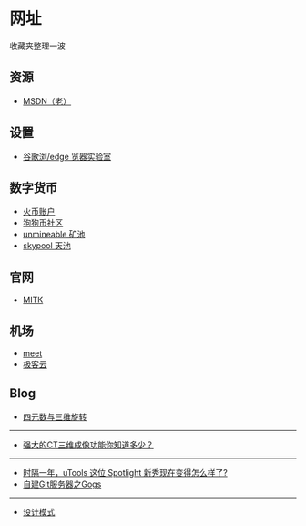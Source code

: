 # 网址

收藏夹整理一波


## 资源

* [MSDN（老）](https://msdn.itellyou.cn/)


## 设置

* [谷歌浏/edge 览器实验室](edge://flags/)

## 数字货币

* [火币账户](https://www.huobi.com/zh-cn/finance-beta/?account=exchange)
* [狗狗币社区](https://my.dogechain.info/#/overview)
* [unmineable 矿池](https://unmineable.com/coins/DOGE/address/DLrxn7s5Z5tzPbXBmrJXGiuWyx8CZMJj3A)
* [skypool 天池](https://skypool.org/#/dashboard)


## 官网

* [MITK](https://www.mitk.org/wiki/The_Medical_Imaging_Interaction_Toolkit_(MITK))


## 机场

* [meet](https://myconnect.best/#/login)
* [极客云](https://jike00.net/user/shop#)

## Blog

* [四元数与三维旋转](https://krasjet.github.io/quaternion/quaternion.pdf)

---
* [强大的CT三维成像功能你知道多少？](https://www.meipian.cn/3a9dgsm9)

---
* [时隔一年，uTools 这位 Spotlight 新秀现在变得怎么样了?](https://sspai.com/post/56739)
* [自建Git服务器之Gogs](https://cloud.tencent.com/developer/article/1425125?from=information.detail.gogs%E6%9C%8D%E5%8A%A1%E5%99%A8%E6%90%AD%E5%BB%BA)

---
* [设计模式](https://www.zhihu.com/question/308850392)



